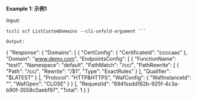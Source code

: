 **Example 1: 示例1**



Input: 

```
tccli scf ListCustomDomains --cli-unfold-argument ```

Output: 
```
{
    "Response": {
        "Domains": [
            {
                "CertConfig": {
                    "CertificateId": "ccccaas"
                },
                "Domain": "www.demo.com",
                "EndpointsConfig": [
                    {
                        "FunctionName": "test1",
                        "Namespace": "default",
                        "PathMatch": "/cc/",
                        "PathRewrite": [
                            {
                                "Path": "/cc/",
                                "Rewrite": "/$1",
                                "Type": "ExactRules"
                            }
                        ],
                        "Qualifier": "$LATEST"
                    }
                ],
                "Protocol": "HTTP&HTTPS",
                "WafConfig": {
                    "WafInstanceId": "",
                    "WafOpen": "CLOSE"
                }
            }
        ],
        "RequestId": "6941ssdd162b-925f-4c3a-b90f-3558c0aebf97",
        "Total": 1
    }
}
```

